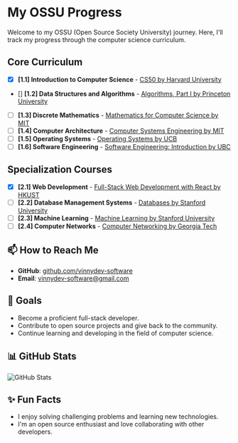 # My OSSU Progress

Welcome to my OSSU (Open Source Society University) journey. Here, I'll track my progress through the computer science curriculum.

## Core Curriculum

- [x] **[1.1] Introduction to Computer Science** - [CS50 by Harvard University](https://www.edx.org/course/cs50s-introduction-to-computer-science)
- [] **[1.2] Data Structures and Algorithms** - [Algorithms, Part I by Princeton University](https://www.coursera.org/learn/algorithms-part1)
- [ ] **[1.3] Discrete Mathematics** - [Mathematics for Computer Science by MIT](https://ocw.mit.edu/courses/electrical-engineering-and-computer-science/6-042j-mathematics-for-computer-science-fall-2005/)
- [ ] **[1.4] Computer Architecture** - [Computer Systems Engineering by MIT](https://ocw.mit.edu/courses/electrical-engineering-and-computer-science/6-004-computation-structures-spring-2017/)
- [ ] **[1.5] Operating Systems** - [Operating Systems by UCB](https://cs162.eecs.berkeley.edu/)
- [ ] **[1.6] Software Engineering** - [Software Engineering: Introduction by UBC](https://www.edx.org/course/software-engineering-introduction)

## Specialization Courses

- [x] **[2.1] Web Development** - [Full-Stack Web Development with React by HKUST](https://www.coursera.org/specializations/full-stack-react)
- [ ] **[2.2] Database Management Systems** - [Databases by Stanford University](https://lagunita.stanford.edu/courses/DB/2014/SelfPaced/about)
- [ ] **[2.3] Machine Learning** - [Machine Learning by Stanford University](https://www.coursera.org/learn/machine-learning)
- [ ] **[2.4] Computer Networks** - [Computer Networking by Georgia Tech](https://www.udacity.com/course/computer-networking--ud436)

## 📫 How to Reach Me

- **GitHub**: [github.com/vinnydev-software](https://github.com/vinnydev-softwar)
- **Email**: vinnydev-software@gmail.com

## 🎯 Goals

- Become a proficient full-stack developer.
- Contribute to open source projects and give back to the community.
- Continue learning and developing in the field of computer science.

## 📊 GitHub Stats

![GitHub Stats](https://github-readme-stats.vercel.app/api?username=vinnydev-software&show_icons=true&theme=radical)

## ✨ Fun Facts

- I enjoy solving challenging problems and learning new technologies.
- I'm an open source enthusiast and love collaborating with other developers.
